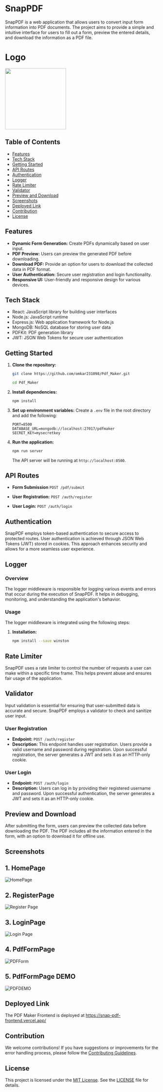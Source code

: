 


# SnapPDF


SnapPDF is a web application that allows users to convert input form information into PDF documents. The project aims to provide a simple and intuitive interface for users to fill out a form, preview the entered details, and download the information as a PDF file.

# Logo

<img src="https://github.com/omkar231098/Pdf_Maker/assets/109202596/127e5cc8-beb4-413d-9db4-111e01659b7b" width="200" />

## Table of Contents
- [Features](#features)
- [Tech Stack](#tech-stack)
- [Getting Started](#getting-started)
- [API Routes](#api-routes)
- [Authentication](#authentication)
- [Logger](#logger)
- [Rate Limiter](#rate-limiter)
- [Validator](#validator)
- [Preview and Download](#preview-and-download)
- [Screenshots](#screenshots)
- [Deployed Link](#deployed-link)
- [Contribution](#contribution)
- [License](#license)

## Features

- **Dynamic Form Generation:** Create PDFs dynamically based on user input.
- **PDF Preview:** Users can preview the generated PDF before downloading.
- **Download PDF:** Provide an option for users to download the collected data in PDF format.
- **User Authentication:** Secure user registration and login functionality.
- **Responsive UI:** User-friendly and responsive design for various devices.

## Tech Stack

- React: JavaScript library for building user interfaces
- Node.js: JavaScript runtime
- Express.js: Web application framework for Node.js
- MongoDB: NoSQL database for storing user data
- PDFKit: PDF generation library
- JWT: JSON Web Tokens for secure user authentication

## Getting Started

1. **Clone the repository:**
    ```bash
    git clone https://github.com/omkar231098/Pdf_Maker.git
   
    ```
   ```bash
   cd Pdf_Maker
    ```
2. **Install dependencies:**
    ```bash
    npm install
    ```

3. **Set up environment variables:**
    Create a `.env` file in the root directory and add the following:
    ```env
    PORT=8500
    DATABASE_URL=mongodb://localhost:27017/pdfmaker
    SECRET_KEY=mysecretkey
    ```

4. **Run the application:**
    ```bash
    npm run server
    ```
    The API server will be running at `http://localhost:8500`.
## API Routes

- **Form Submission**
  `POST /pdf/submit`

- **User Registration:**
  `POST /auth/register`

- **User Login:**
  `POST /auth/login`

## Authentication

SnapPDF employs token-based authentication to secure access to protected routes. User authentication is achieved through JSON Web Tokens (JWT) stored in cookies. This approach enhances security and allows for a more seamless user experience.


## Logger

### Overview

The logger middleware is responsible for logging various events and errors that occur during the execution of SnapPDF. It helps in debugging, monitoring, and understanding the application's behavior.

### Usage

The logger middleware is integrated using the following steps:

1. **Installation:**
   ```bash
   npm install --save winston
   
## Rate Limiter

SnapPDF uses a rate limiter to control the number of requests a user can make within a specific time frame. This helps prevent abuse and ensures fair usage of the application.

## Validator

Input validation is essential for ensuring that user-submitted data is accurate and secure. SnapPDF employs a validator to check and sanitize user input.


### User Registration

- **Endpoint:** `POST /auth/register`
- **Description:** This endpoint handles user registration. Users provide a valid username and password during registration. Upon successful registration, the server generates a JWT and sets it as an HTTP-only cookie.

### User Login

- **Endpoint:** `POST /auth/login`
- **Description:** Users can log in by providing their registered username and password. Upon successful authentication, the server generates a JWT and sets it as an HTTP-only cookie.


## Preview and Download

After submitting the form, users can preview the collected data before downloading the PDF. The PDF includes all the information entered in the form, with an option to download it for offline use.

## Screenshots
## 1. HomePage

![HomePage](https://github.com/omkar231098/Pdf_Maker/assets/109202596/e4060aa2-721e-45e3-be58-9a6f543315a0)


## 2. RegisterPage
![Register Page](https://github.com/omkar231098/Pdf_Maker/assets/109202596/f9900bf1-2977-45d3-a9f0-d4b340654e05)

## 3. LoginPage
![Login Page](https://github.com/omkar231098/Pdf_Maker/assets/109202596/b5c79d2f-d2c0-48bf-bfe4-a03f1ab1c09a)

## 4. PdfFormPage

![PDFForm](https://github.com/omkar231098/Pdf_Maker/assets/109202596/18610d2e-fdd2-48a7-b7c6-ce911538ae19)


## 5. PdfFormPage DEMO

![PDFDEMO](https://github.com/omkar231098/Pdf_Maker/assets/109202596/960d7c61-7829-4f63-8880-77dbc7c4d986)


## Deployed Link
The PDF Maker Frontend is deployed at https://snap-pdf-frontend.vercel.app/

## Contribution

We welcome contributions! If you have suggestions or improvements for the error handling process, please follow the [Contributing Guidelines](CONTRIBUTING.md).

## License

This project is licensed under the [MIT License](LICENSE). See the [LICENSE](LICENSE) file for details.





